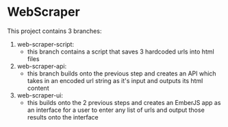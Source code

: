 # WebScraper

This project contains 3 branches: 
1. web-scraper-script:
	- this branch contains a script that saves 3 hardcoded urls into html files
2. web-scraper-api:
	- this branch builds onto the previous step and creates an API which takes in an encoded url string as it's input and outputs its html content
3. web-scraper-ui:
	 - this builds onto the 2 previous steps and creates an EmberJS app as an interface for a user to enter any list of urls and output those results onto the interface